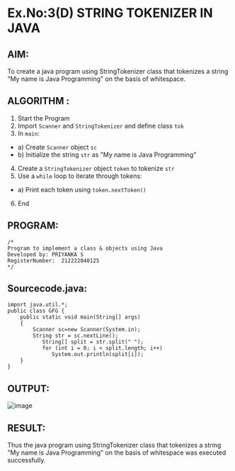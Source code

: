 # Ex.No:3(D) STRING TOKENIZER IN JAVA

## AIM:

To create a java program using StringTokenizer class that tokenizes a string "My name is Java Programming" on the basis of whitespace.

## ALGORITHM :

1. Start the Program
2. Import `Scanner` and `StringTokenizer` and define class `tok`
3. In `main`:

- a) Create `Scanner` object `sc`
- b) Initialize the string `str` as "My name is Java Programming"

4. Create a `StringTokenizer` object `token` to tokenize `str`
5. Use a `while` loop to iterate through tokens:

- a) Print each token using `token.nextToken()`

6. End

## PROGRAM:

```
/*
Program to implement a class & objects using Java
Developed by: PRIYANKA S
RegisterNumber:  212222040125
*/
```

## Sourcecode.java:

```
import java.util.*;
public class GFG {
	public static void main(String[] args)
	{
	    Scanner sc=new Scanner(System.in);
	   	String str = sc.nextLine();
		   String[] split = str.split(" ");
		   for (int i = 0; i < split.length; i++)
			  System.out.println(split[i]);
	}
}
```

## OUTPUT:

![image](https://github.com/user-attachments/assets/75834d6e-4726-4fab-a784-700c00296ddc)

## RESULT:

Thus the java program using StringTokenizer class that tokenizes a string "My name is Java Programming" on the basis of whitespace was executed successfully.
